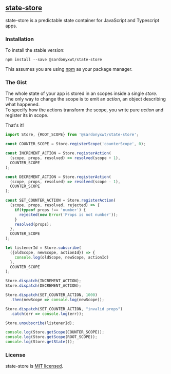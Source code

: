 ## [state-store](https://github.com/sardonyxwt/state-store) 

state-store is a predictable state container for JavaScript and Typescript apps. 

### Installation

To install the stable version:

```
npm install --save @sardonyxwt/state-store
```

This assumes you are using [npm](https://www.npmjs.com/) as your package manager. 

### The Gist

The whole state of your app is stored in an scopes inside a single *store*.  
The only way to change the scope is to emit an *action*, an object describing what happened.  
To specify how the actions transform the scope, you write pure *action* and register its in scope.

That's it!

```js
import Store, {ROOT_SCOPE} from '@sardonyxwt/state-store';

const COUNTER_SCOPE = Store.registerScope('counterScope', 0);

const INCREMENT_ACTION = Store.registerAction(
  (scope, props, resolved) => resolved(scope + 1), 
  COUNTER_SCOPE
);

const DECREMENT_ACTION = Store.registerAction(
  (scope, props, resolved) => resolved(scope - 1), 
  COUNTER_SCOPE
);

const SET_COUNTER_ACTION = Store.registerAction(
  (scope, props, resolved, rejected) => {
    if(typeof props !== 'number') {
      rejected(new Error('Props is not number'));
    }
    resolved(props);
  },
  COUNTER_SCOPE
);

let listenerId = Store.subscribe(
  ({oldScope, newScope, actionId}) => { 
    console.log(oldScope, newScope, actionId)
  }, 
  COUNTER_SCOPE
);

Store.dispatch(INCREMENT_ACTION);
Store.dispatch(DECREMENT_ACTION);

Store.dispatch(SET_COUNTER_ACTION, 1000)
  .then(newScope => console.log(newScope));

Store.dispatch(SET_COUNTER_ACTION, "invalid props")
  .catch(err => console.log(err));

Store.unsubscribe(listenerId);

console.log(Store.getScope(COUNTER_SCOPE));
console.log(Store.getScope(ROOT_SCOPE));
console.log(Store.getState());
```

### License

state-store is [MIT licensed](./LICENSE).

